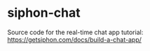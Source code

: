 # siphon-chat
Source code for the real-time chat app tutorial: https://getsiphon.com/docs/build-a-chat-app/
